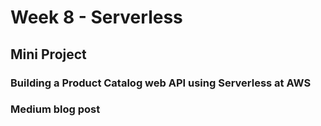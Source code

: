 # Week 8 - Serverless
## Mini Project
### Building a Product Catalog web API using Serverless at AWS
### Medium blog post
